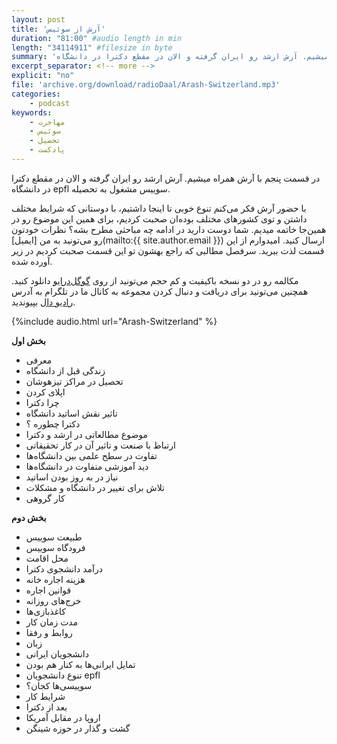 ```yaml
---
layout: post
title: 'آرش از سوئیس'
duration: "81:00" #audio length in min
length: "34114911" #filesize in byte
summary: 'در قسمت پنجم با آرش همراه میشیم. آرش ارشد رو ایران گرفته و الان در مقطع دکترا در دانشگاه epfl سوییس مشغول به تحصیله.'
excerpt_separator: <!-- more -->
explicit: "no"
file: 'archive.org/download/radioDaal/Arash-Switzerland.mp3'
categories:
    - podcast
keywords:
    - مهاجرت
    - سوئیس
    - تحصیل
    - پادکست
---
```


در قسمت پنجم با آرش همراه میشیم. آرش ارشد رو ایران گرفته و الان در مقطع دکترا در دانشگاه epfl سوییس مشغول به تحصیله.

با حضور آرش فکر می‌کنم تنوع خوبی تا اینجا داشتیم، با دوستانی که شرایط مختلف داشتن و توی کشورهای مختلف بوده‌ان صحبت کردیم، برای همین این موضوع رو در همین‌جا خاتمه میدیم. شما دوست دارید در ادامه چه مباحثی مطرح بشه؟ نظرات خودتون رو می‌تونید به من [ایمیل](mailto:{{ site.author.email }}) ارسال کنید.
امیدوارم از این قسمت لذت ببرید. سرفصل مطالبی که راجع بهشون تو این قسمت صحبت کردیم در زیر آورده شده.

<!-- more -->
مکالمه رو در دو نسخه باکیفیت و کم حجم می‌تونید از روی [گوگل‌درایو](http://bit.ly/daal-05) دانلود کنید.
همچنین می‌تونید برای دریافت و دنبال کردن مجموعه به کانال ما در تلگرام به آدرس [رادیو دال](https://telegram.me/radioDaal) بپیوندید.

{%include audio.html url="Arash-Switzerland" %}

**بخش اول**

- معرفی
- زندگی قبل از دانشگاه
- تحصیل در مراکز تیزهوشان
- اپلای کردن
- چرا دکترا
- تاثیر نقش اساتید دانشگاه
- دکترا چطوره ؟
- موضوع مطالعاتی در ارشد و دکترا
- ارتباط با صنعت و تاثیر آن در کار تحقیقاتی
- تفاوت در سطح علمی بین دانشگاه‌ها
- دید آموزشی متفاوت در دانشگاه‌ها
- نیاز در به روز بودن اساتید
- تلاش برای تغییر در دانشگاه و مشکلات
- کار گروهی

**بخش دوم**

- طبیعت سوییس
- فرودگاه سوییس
- محل اقامت
- درآمد دانشجوی دکترا
- هزینه اجاره خانه
- قوانین اجاره
- خرج‌های روزانه
- کاغذبازی‌ها
- مدت زمان کار
- روابط و رفقا
- زبان
- دانشجویان ایرانی
- تمایل ایرانی‌ها به کنار هم بودن
- تنوع دانشجویان epfl
- سوییسی‌ها کجان؟
- شرایط کار
- بعد از دکترا
- اروپا در مقابل آمریکا
- گشت و گذار در حوزه شینگن
